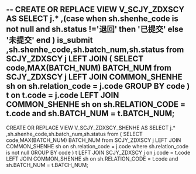
--
CREATE OR REPLACE VIEW V_SCJY_ZDXSCY AS 
SELECT j.*
,(case when sh.shenhe_code is not null and sh.status !='退回' then '已提交' else '未提交' end ) is_submit
,sh.shenhe_code,sh.batch_num,sh.status
from SCJY_ZDXSCY j 
LEFT JOIN (
	SELECT code,MAX(BATCH_NUM) BATCH_NUM
	from SCJY_ZDXSCY j
	LEFT JOIN COMMON_SHENHE sh on sh.relation_code = j.code
	GROUP BY code
 ) t on t.code = j.code
LEFT JOIN COMMON_SHENHE sh on sh.RELATION_CODE = t.code and sh.BATCH_NUM = t.BATCH_NUM;
--
CREATE OR REPLACE VIEW V_SCJY_ZDXSCY_SHENHE AS 
SELECT j.*
,sh.shenhe_code,sh.batch_num,sh.status
from (
	SELECT code,MAX(BATCH_NUM) BATCH_NUM
	from SCJY_ZDXSCY j
	LEFT JOIN COMMON_SHENHE sh on sh.relation_code = j.code
	where sh.relation_code is not null
	GROUP BY code
 ) t 
LEFT JOIN SCJY_ZDXSCY j on j.code = t.code
LEFT JOIN COMMON_SHENHE sh on sh.RELATION_CODE = t.code and sh.BATCH_NUM = t.BATCH_NUM;